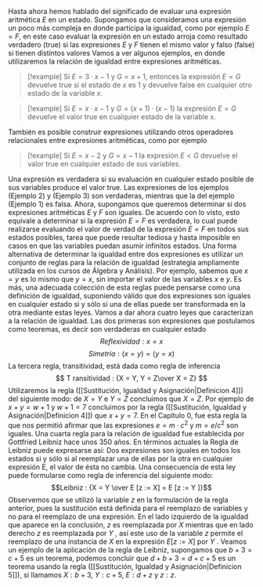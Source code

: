 Hasta ahora hemos hablado del significado de evaluar una expresión aritmética $E$ en un estado. Supongamos que consideramos una expresión un poco más compleja en donde participa la igualdad, como por ejemplo $E = F$, en este caso evaluar la expresión en un estado arroja como resultado verdadero (true) si las expresiones $E$ y $F$ tienen el mismo valor y falso (false) si tienen distintos valores Vamos a ver algunos ejemplos, en donde utilizaremos la relación de igualdad entre expresiones aritméticas.

> [!example]
> Si $E = 3 · x − 1$ y $G = x + 1$, entonces la expresión $E = G$ devuelve true si el estado de $x$ es 1 y devuelve false en cualquier otro estado de la variable $x$.

> [!example]
> Si $E = x · x − 1$ y $G = (x + 1) · (x − 1)$ la expresión $E = G$ devuelve el valor true en cualquier estado de la variable x.

También es posible construir expresiones utilizando otros operadores relacionales entre expresiones aritméticas, como por ejemplo

> [!example]
> Si $E = x − 2$ y $G = x − 1$ la expresión $E < G$ devuelve el valor true en cualquier estado de sus variables.

Una expresión es verdadera si su evaluación en cualquier estado posible de sus variables produce el valor true. Las expresiones de los ejemplos (Ejemplo 2) y (Ejemplo 3) son verdaderas, mientras que la del ejemplo (Ejemplo 1) es falsa. Ahora, supongamos que queremos determinar si dos expresiones aritméticas $E$ y $F$ son iguales. De acuerdo con lo visto, esto equivale a determinar si la expresión $E = F$ es verdadera, lo cual puede realizarse evaluando el valor de verdad de la expresión $E = F$ en todos sus estados posibles, tarea que puede resultar tediosa y hasta imposible en casos en que las variables puedan asumir infinitos estados. Una forma alternativa de determinar la igualdad entre dos expresiones es utilizar un conjunto de reglas para la relación de igualdad (estrategia ampliamente utilizada en los cursos de Álgebra y Análisis). Por ejemplo, sabemos que $x = y$ es lo mismo que $y = x$, sin importar el valor de las variables $x$ e $y$. Es más, una adecuada colección de esta reglas puede pensarse como una definición de igualdad, suponiendo válido que dos expresiones son iguales en cualquier estado si y sólo si una de ellas puede ser transformada en la otra mediante estas leyes. Vamos a dar ahora cuatro leyes que caracterizan a la relación de igualdad. Las dos primeras son expresiones que postulamos como teoremas, es decir son verdaderas en cualquier estado
$$Reflexividad : x = x$$
$$ Simetria : (x = y) = (y = x)$$
La tercera regla, transitividad, está dada como regla de inferencia
$$ T ransitividad : {X = Y, Y = Z\over X = Z} $$
Utilizaremos la regla ([[Sustitución, Igualdad y Asignación|Definicion 4]]) del siguiente modo: de $X = Y$ e $Y = Z$ concluimos que $X = Z$. Por ejemplo de $x + y = w + 1$ y $w + 1 = 7$ concluimos por la regla ([[Sustitución, Igualdad y Asignación|Definicion 4]]) que $x + y = 7$. En el Capítulo 0, fue esta regla la que nos permitió afirmar que las expresiones $e = m · c^2$ y $m = e/c^2$ son iguales. Una cuarta regla para la relación de igualdad fue establecida por Gottfried Leibniz hace unos 350 años. En términos actuales la Regla de Leibniz puede expresarse así: Dos expresiones son iguales en todos los estados si y sólo si al reemplazar una de ellas por la otra en cualquier expresión E, el valor de ésta no cambia. Una consecuencia de esta ley puede formularse como regla de inferencia del siguiente modo:
$$Leibniz : {X = Y \over E [z := X] = E [z := Y ]}$$
Observemos que se utilizó la variable $z$ en la formulación de la regla anterior, pues la sustitución está definida para el reemplazo de variables y no para el reemplazo de una expresión. En el lado izquierdo de la igualdad que aparece en la conclusión, $z$ es reemplazada por $X$ mientras que en lado derecho $z$ es reemplazada por $Y$ , así este uso de la variable $z$ permite el reemplazo de una instancia de $X$ en la expresión $E [z := X]$ por $Y$ . Veamos un ejemplo de la aplicación de la regla de Leibniz, supongamos que $b + 3 = c + 5$ es un teorema, podemos concluir que $d + b + 3 = d + c + 5$ es un teorema usando la regla ([[Sustitución, Igualdad y Asignación|Definicion 5]]), si llamamos $X : b + 3$, $Y : c + 5$, $E : d + z$ y $z : z$.